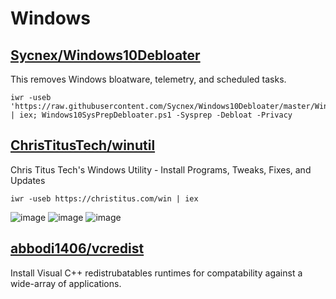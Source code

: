 # Windows

## [Sycnex/Windows10Debloater](https://github.com/Sycnex/Windows10Debloater)
This removes Windows bloatware, telemetry, and scheduled tasks.
```pwsh
iwr -useb 'https://raw.githubusercontent.com/Sycnex/Windows10Debloater/master/Windows10SysPrepDebloater.ps1' | iex; Windows10SysPrepDebloater.ps1 -Sysprep -Debloat -Privacy
```

## [ChrisTitusTech/winutil](https://github.com/ChrisTitusTech/winutil)
Chris Titus Tech's Windows Utility - Install Programs, Tweaks, Fixes, and Updates 
```
iwr -useb https://christitus.com/win | iex
```
![image](https://github.com/landoncrabtree/fresh/assets/34496757/c40adcfc-d7da-4714-9f69-ca0de41b1c5b)
![image](https://github.com/landoncrabtree/fresh/assets/34496757/ceb9447f-9c71-451a-9e7e-25b579ca8a09)
![image](https://github.com/landoncrabtree/fresh/assets/34496757/b7b3fa81-ca73-4eb8-ad81-2fd8df7d654f)

## [abbodi1406/vcredist](https://github.com/abbodi1406/vcredist)
Install Visual C++ redistrubatables runtimes for compatability against a wide-array of applications.
